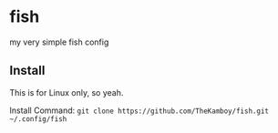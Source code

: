 # fish
my very simple fish config

## Install
This is for Linux only, so yeah.

Install Command: `git clone https://github.com/TheKamboy/fish.git ~/.config/fish`
